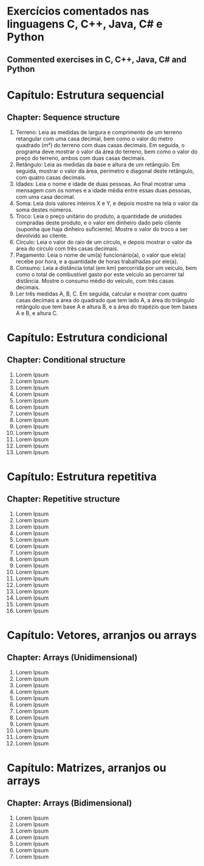 # Exercícios comentados nas linguagens C, C++, Java, C# e Python
## Commented exercises in C, C++, Java, C# and Python

# Capítulo: Estrutura sequencial
## Chapter: Sequence structure
1. Terreno: Leia as medidas de largura e comprimento de um terreno retangular com uma casa decimal, bem como o valor do metro quadrado (m²) do terreno com duas casas decimais. Em seguida, o programa deve mostrar o valor da área do terreno, bem como o valor do preço do terreno, ambos com duas casas decimais.
2. Retângulo: Leia as medidas da base e altura de um retângulo. Em seguida, mostrar o valor da área, perímetro e diagonal deste retângulo, com quatro casas decimais.
3. Idades: Leia o nome e idade de duas pessoas. Ao final mostrar uma mensagem com os nomes e a idade média entre essas duas pessoas, com uma casa decimal.
4. Soma: Leia dois valores inteiros X e Y, e depois mostre na tela o valor da soma destes números. 
5. Troco: Leia o preço unitário do produto, a quantidade de unidades compradas deste produto, e o valor em dinheiro dado pelo cliente (suponha que haja dinheiro suficiente). Mostre o valor do troco a ser devolvido ao cliente. 
6. Círculo: Leia o valor do raio de um círculo, e depois mostrar o valor da área do círculo com três casas decimais.
7. Pagamento: Leia o nome de um(a) funcionário(a), o valor que ele(a) recebe por hora, e a quantidade de horas trabalhadas por ele(a).
8. Consumo: Leia a distância total (em km) percorrida por um veículo, bem como o total de combustível gasto por este veículo ao percorrer tal distância. Mostre o consumo médio do veículo, com três casas decimais.
9. Ler três medidas A, B, C. Em seguida, calcular e mostrar com quatro casas decimais a área do quadrado que tem lado A, a área do triângulo retângulo que tem base A e altura B, e a área do trapézio que tem bases A e B, e altura C.

# Capítulo: Estrutura condicional 
## Chapter: Conditional structure
1. Lorem Ipsum
2. Lorem Ipsum
3. Lorem Ipsum
4. Lorem Ipsum
5. Lorem Ipsum
6. Lorem Ipsum
7. Lorem Ipsum
8. Lorem Ipsum
9. Lorem Ipsum
10. Lorem Ipsum
11. Lorem Ipsum
12. Lorem Ipsum
13. Lorem Ipsum

# Capítulo: Estrutura repetitiva 
## Chapter: Repetitive structure
1. Lorem Ipsum
2. Lorem Ipsum
3. Lorem Ipsum
4. Lorem Ipsum
5. Lorem Ipsum
6. Lorem Ipsum
7. Lorem Ipsum
8. Lorem Ipsum
9. Lorem Ipsum
10. Lorem Ipsum
11. Lorem Ipsum
12. Lorem Ipsum
13. Lorem Ipsum
14. Lorem Ipsum
15. Lorem Ipsum
16. Lorem Ipsum

# Capítulo: Vetores, arranjos ou arrays 
## Chapter: Arrays (Unidimensional)
1. Lorem Ipsum
2. Lorem Ipsum
3. Lorem Ipsum
4. Lorem Ipsum
5. Lorem Ipsum
6. Lorem Ipsum
7. Lorem Ipsum
8. Lorem Ipsum
9. Lorem Ipsum
10. Lorem Ipsum
11. Lorem Ipsum
12. Lorem Ipsum

# Capítulo: Matrizes, arranjos ou arrays 
## Chapter: Arrays (Bidimensional)
1. Lorem Ipsum
2. Lorem Ipsum
3. Lorem Ipsum
4. Lorem Ipsum
5. Lorem Ipsum
6. Lorem Ipsum
7. Lorem Ipsum
